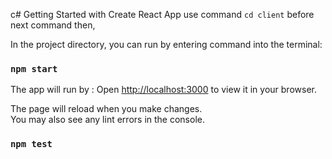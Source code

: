 c# Getting Started with Create React App
use command `cd client` before next command
then,

In the project directory, you can run by entering command into the terminal:

### `npm start`

The app will run by : Open [http://localhost:3000](http://localhost:3000) to view it in your browser.

The page will reload when you make changes.\
You may also see any lint errors in the console.

### `npm test`


